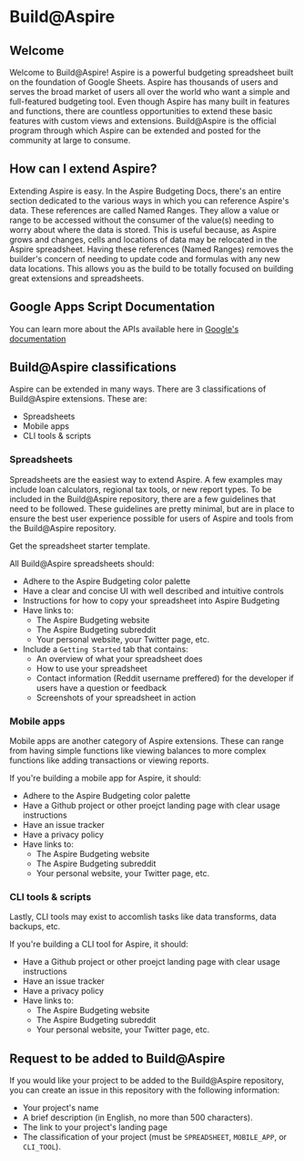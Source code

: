 # Build@Aspire

## Welcome
Welcome to Build@Aspire! Aspire is a powerful budgeting spreadsheet built on the foundation of Google Sheets. Aspire has thousands of users and serves the broad market of users all over the world who want a simple and full-featured budgeting tool. Even though Aspire has many built in features and functions, there are countless opportunities to extend these basic features with custom views and extensions. Build@Aspire is the official program through which Aspire can be extended and posted for the community at large to consume.

## How can I extend Aspire?
Extending Aspire is easy. In the Aspire Budgeting Docs, there's an entire section dedicated to the various ways in which you can reference Aspire's data. These references are called Named Ranges. They allow a value or range to be accessed without the consumer of the value(s) needing to worry about where the data is stored. This is useful because, as Aspire grows and changes, cells and locations of data may be relocated in the Aspire spreadsheet. Having these references (Named Ranges) removes the builder's concern of needing to update code and formulas with any new data locations. This allows you as the build to be totally focused on building great extensions and spreadsheets.

## Google Apps Script Documentation
You can learn more about the APIs available here in [Google's documentation](https://developers.google.com/apps-script/reference/spreadsheet)

## Build@Aspire classifications
Aspire can be extended in many ways. There are 3 classifications of Build@Aspire extensions. These are:
- Spreadsheets
- Mobile apps
- CLI tools & scripts

### Spreadsheets
Spreadsheets are the easiest way to extend Aspire. A few examples may include loan calculators, regional tax tools, or new report types. To be included in the Build@Aspire repository, there are a few guidelines that need to be followed. These guidelines are pretty minimal, but are in place to ensure the best user experience possible for users of Aspire and tools from the Build@Aspire repository.

Get the spreadsheet starter template.

All Build@Aspire spreadsheets should:
- Adhere to the Aspire Budgeting color palette
- Have a clear and concise UI with well described and intuitive controls
- Instructions for how to copy your spreadsheet into Aspire Budgeting
- Have links to:
  - The Aspire Budgeting website
  - The Aspire Budgeting subreddit
  - Your personal website, your Twitter page, etc.
- Include a `Getting Started` tab that contains:
  - An overview of what your spreadsheet does
  - How to use your spreadsheet
  - Contact information (Reddit username preffered) for the developer if users have a question or feedback
  - Screenshots of your spreadsheet in action
  
### Mobile apps
Mobile apps are another category of Aspire extensions. These can range from having simple functions like viewing balances to more complex functions like adding transactions or viewing reports.

If you're building a mobile app for Aspire, it should:
- Adhere to the Aspire Budgeting color palette
- Have a Github project or other proejct landing page with clear usage instructions
- Have an issue tracker
- Have a privacy policy
- Have links to:
  - The Aspire Budgeting website
  - The Aspire Budgeting subreddit
  - Your personal website, your Twitter page, etc.

### CLI tools & scripts
Lastly, CLI tools may exist to accomlish tasks like data transforms, data backups, etc.

If you're building a CLI tool for Aspire, it should:
- Have a Github project or other proejct landing page with clear usage instructions
- Have an issue tracker
- Have a privacy policy
- Have links to:
  - The Aspire Budgeting website
  - The Aspire Budgeting subreddit
  - Your personal website, your Twitter page, etc.

## Request to be added to Build@Aspire
If you would like your project to be added to the Build@Aspire repository, you can create an issue in this repository with the following information:
- Your project's name
- A brief description (in English, no more than 500 characters).
- The link to your project's landing page
- The classification of your project (must be `SPREADSHEET`, `MOBILE_APP`, or `CLI_TOOL`).
